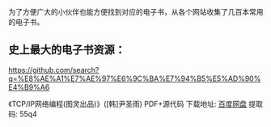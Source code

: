 为了方便广大的小伙伴也能方便找到对应的电子书，从各个网站收集了几百本常用的电子书。

## 史上最大的电子书资源：

https://github.com/search?q=%E8%AE%A1%E7%AE%97%E6%9C%BA%E7%94%B5%E5%AD%90%E4%B9%A6


《TCP/IP网络编程(图灵出品)》([韩]尹圣雨) PDF+源代码
下载地址: [百度网盘](https://pan.baidu.com/s/1Y9m9NwcakSJg_gKuxjIFCg)   提取码: 55q4
